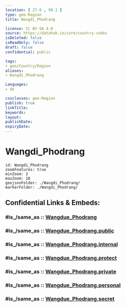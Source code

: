 ```yaml
---
location: [ 27.6 , 90.1 ] 
type: geo-Region
title: Wangdi_Phodrang

license: CC BY-SA 4.0
source: https://datahub.io/core/country-codes
isDeleted: false
isReadOnly: false
draft: false
confidential: public

tags:
- geo/Country/Region
aliases:
- Wangdi_Phodrang

Languages:
- de

cssclasses: geo-Region
publish: true
linkTitle: 
keywords: 
layout: 
publishDate: 
expiryDate: 
---
```


# Wangdi_Phodrang

```leaflet
id: Wangdi_Phodrang
zoomFeatures: true 
minZoom: 2 
maxZoom: 18
geojsonFolder: ./Wangdi_Phodrang/
markerFolder: ./Wangdi_Phodrang/
```


## Confidential Links & Embeds: 

### #is_/same_as :: [Wangdue_Phodrang](/_Standards/Earth/Continent/Asia/Asia~South/Bhutan/Districts~Bhutan/Wangdue_Phodrang.md) 

### #is_/same_as :: [Wangdue_Phodrang.public](/_public/Earth/Continent/Asia/Asia~South/Bhutan/Districts~Bhutan/Wangdue_Phodrang.public.md) 

### #is_/same_as :: [Wangdue_Phodrang.internal](/_internal/Earth/Continent/Asia/Asia~South/Bhutan/Districts~Bhutan/Wangdue_Phodrang.internal.md) 

### #is_/same_as :: [Wangdue_Phodrang.protect](/_protect/Earth/Continent/Asia/Asia~South/Bhutan/Districts~Bhutan/Wangdue_Phodrang.protect.md) 

### #is_/same_as :: [Wangdue_Phodrang.private](/_private/Earth/Continent/Asia/Asia~South/Bhutan/Districts~Bhutan/Wangdue_Phodrang.private.md) 

### #is_/same_as :: [Wangdue_Phodrang.personal](/_personal/Earth/Continent/Asia/Asia~South/Bhutan/Districts~Bhutan/Wangdue_Phodrang.personal.md) 

### #is_/same_as :: [Wangdue_Phodrang.secret](/_secret/Earth/Continent/Asia/Asia~South/Bhutan/Districts~Bhutan/Wangdue_Phodrang.secret.md)

